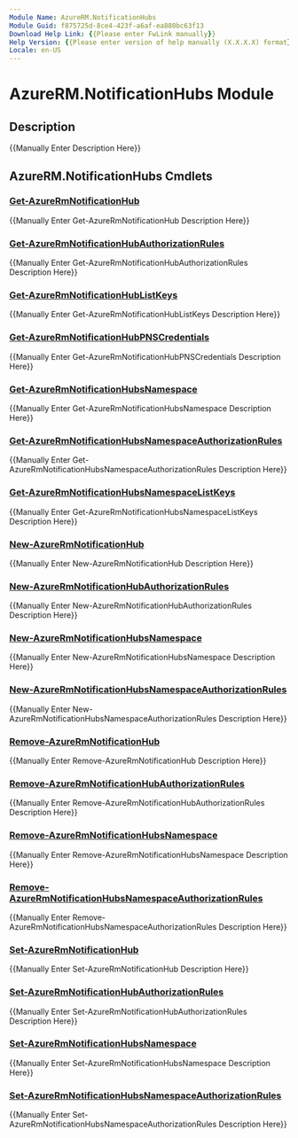 ```yaml
---
Module Name: AzureRM.NotificationHubs
Module Guid: f875725d-8ce4-423f-a6af-ea880bc63f13
Download Help Link: {{Please enter FwLink manually}}
Help Version: {{Please enter version of help manually (X.X.X.X) format}}
Locale: en-US
---
```


# AzureRM.NotificationHubs Module
## Description
{{Manually Enter Description Here}}

## AzureRM.NotificationHubs Cmdlets
### [Get-AzureRmNotificationHub](Get-AzureRmNotificationHub.md)
{{Manually Enter Get-AzureRmNotificationHub Description Here}}

### [Get-AzureRmNotificationHubAuthorizationRules](Get-AzureRmNotificationHubAuthorizationRules.md)
{{Manually Enter Get-AzureRmNotificationHubAuthorizationRules Description Here}}

### [Get-AzureRmNotificationHubListKeys](Get-AzureRmNotificationHubListKeys.md)
{{Manually Enter Get-AzureRmNotificationHubListKeys Description Here}}

### [Get-AzureRmNotificationHubPNSCredentials](Get-AzureRmNotificationHubPNSCredentials.md)
{{Manually Enter Get-AzureRmNotificationHubPNSCredentials Description Here}}

### [Get-AzureRmNotificationHubsNamespace](Get-AzureRmNotificationHubsNamespace.md)
{{Manually Enter Get-AzureRmNotificationHubsNamespace Description Here}}

### [Get-AzureRmNotificationHubsNamespaceAuthorizationRules](Get-AzureRmNotificationHubsNamespaceAuthorizationRules.md)
{{Manually Enter Get-AzureRmNotificationHubsNamespaceAuthorizationRules Description Here}}

### [Get-AzureRmNotificationHubsNamespaceListKeys](Get-AzureRmNotificationHubsNamespaceListKeys.md)
{{Manually Enter Get-AzureRmNotificationHubsNamespaceListKeys Description Here}}

### [New-AzureRmNotificationHub](New-AzureRmNotificationHub.md)
{{Manually Enter New-AzureRmNotificationHub Description Here}}

### [New-AzureRmNotificationHubAuthorizationRules](New-AzureRmNotificationHubAuthorizationRules.md)
{{Manually Enter New-AzureRmNotificationHubAuthorizationRules Description Here}}

### [New-AzureRmNotificationHubsNamespace](New-AzureRmNotificationHubsNamespace.md)
{{Manually Enter New-AzureRmNotificationHubsNamespace Description Here}}

### [New-AzureRmNotificationHubsNamespaceAuthorizationRules](New-AzureRmNotificationHubsNamespaceAuthorizationRules.md)
{{Manually Enter New-AzureRmNotificationHubsNamespaceAuthorizationRules Description Here}}

### [Remove-AzureRmNotificationHub](Remove-AzureRmNotificationHub.md)
{{Manually Enter Remove-AzureRmNotificationHub Description Here}}

### [Remove-AzureRmNotificationHubAuthorizationRules](Remove-AzureRmNotificationHubAuthorizationRules.md)
{{Manually Enter Remove-AzureRmNotificationHubAuthorizationRules Description Here}}

### [Remove-AzureRmNotificationHubsNamespace](Remove-AzureRmNotificationHubsNamespace.md)
{{Manually Enter Remove-AzureRmNotificationHubsNamespace Description Here}}

### [Remove-AzureRmNotificationHubsNamespaceAuthorizationRules](Remove-AzureRmNotificationHubsNamespaceAuthorizationRules.md)
{{Manually Enter Remove-AzureRmNotificationHubsNamespaceAuthorizationRules Description Here}}

### [Set-AzureRmNotificationHub](Set-AzureRmNotificationHub.md)
{{Manually Enter Set-AzureRmNotificationHub Description Here}}

### [Set-AzureRmNotificationHubAuthorizationRules](Set-AzureRmNotificationHubAuthorizationRules.md)
{{Manually Enter Set-AzureRmNotificationHubAuthorizationRules Description Here}}

### [Set-AzureRmNotificationHubsNamespace](Set-AzureRmNotificationHubsNamespace.md)
{{Manually Enter Set-AzureRmNotificationHubsNamespace Description Here}}

### [Set-AzureRmNotificationHubsNamespaceAuthorizationRules](Set-AzureRmNotificationHubsNamespaceAuthorizationRules.md)
{{Manually Enter Set-AzureRmNotificationHubsNamespaceAuthorizationRules Description Here}}

